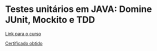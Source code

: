 # Testes unitários em JAVA: Domine JUnit, Mockito e TDD


[Link para o curso](https://www.udemy.com/course/testes-unitarios-em-java/)

[Certificado obtido](https://www.udemy.com/certificate/UC-45d678f5-e84e-4d9a-aa73-263124285b2c/)
